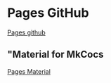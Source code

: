 # Pages GitHub

[Pages github](https://pages.github.com)

## "Material for MkCocs

[Pages Material](https://squidfunk.github.io/mkdocs-material/publishing-your-site/)

